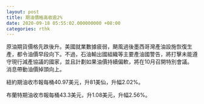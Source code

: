 ```yaml
---
layout: post
title: 期油價格高收逾2%
date: 2020-09-18 05:55:02.000000000 +08:00
categories: rthk
---
```


原油期貨價格先跌後升。美國就業數據疲弱，颶風過後墨西哥灣產油設施恢復生產，都令油價早段向下。不過，石油輸出國組織等主要產油國警告，將打擊未能遵守現行減產協議的國家，並且計劃如果油價持續偏軟，將在10月召開特別會議。消息帶動油價掉頭向上。

紐約期油收市報每桶40.97美元，升81美仙，升幅2.02%。

布蘭特期油收市報每桶43.3美元，升1.08美元，升幅2.56%。
